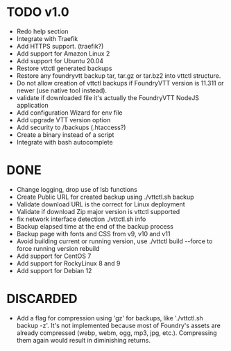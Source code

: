 # TODO v1.0
- Redo help section
- Integrate with Traefik
- Add HTTPS support. (traefik?)
- Add support for Amazon Linux 2
- Add support for Ubuntu 20.04
- Restore vttctl generated backups
- Restore any foundryvtt backup tar, tar.gz or tar.bz2 into vttctl structure.
- Do not allow creation of vttctl backups if FoundryVTT version is 11.311 or newer (use native tool instead).
- validate if downloaded file it's actually the FoundryVTT NodeJS application
- Add configuration Wizard for env file
- Add upgrade VTT version option
- Add security to /backups (.htaccess?)
- Create a binary instead of a script
- Integrate with bash autocomplete

# DONE
- Change logging, drop use of lsb functions
- Create Public URL for created backup using ./vttctl.sh backup
- Validate download URL is the correct for Linux deployment
- Validate if download Zip major version is vttctl supported
- fix network interface detection ./vttctl.sh info
- Backup elapsed time at the end of the backup process
- Backup page with fonts and CSS from v9, v10 and v11
- Avoid building current or running version, use ./vttctl build --force to force running version rebuild
- Add support for CentOS 7
- Add support for RockyLinux 8 and 9
- Add support for Debian 12


# DISCARDED
- Add a flag for compression using 'gz' for backups, like './vttctl.sh backup -z'. It's not implemented because most of Foundry's assets are already compressed (webp, webm, ogg, mp3, jpg, etc.). Compressing them again would result in diminishing returns.


